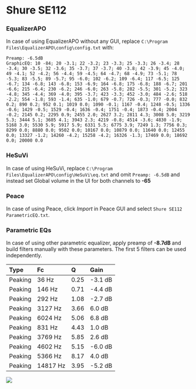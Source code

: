 # Shure SE112

### EqualizerAPO
In case of using EqualizerAPO without any GUI, replace `C:\Program Files\EqualizerAPO\config\config.txt`
with:
```
Preamp: -6.5dB
GraphicEQ: 10 -84; 20 -3.1; 22 -3.2; 23 -3.3; 25 -3.3; 26 -3.4; 28 -3.4; 30 -3.5; 32 -3.6; 35 -3.7; 37 -3.7; 40 -3.8; 42 -3.9; 45 -4.0; 49 -4.1; 52 -4.2; 56 -4.4; 59 -4.5; 64 -4.7; 68 -4.9; 73 -5.1; 78 -5.3; 83 -5.5; 89 -5.7; 95 -6.0; 102 -6.2; 109 -6.4; 117 -6.5; 125 -6.7; 134 -6.8; 143 -6.8; 153 -6.9; 164 -6.8; 175 -6.8; 188 -6.7; 201 -6.6; 215 -6.4; 230 -6.2; 246 -6.0; 263 -5.8; 282 -5.5; 301 -5.2; 323 -4.8; 345 -4.4; 369 -4.0; 395 -3.7; 423 -3.3; 452 -3.0; 484 -2.6; 518 -2.2; 554 -1.8; 593 -1.4; 635 -1.0; 679 -0.7; 726 -0.3; 777 -0.0; 832 0.2; 890 0.2; 952 0.1; 1019 0.0; 1090 -0.1; 1167 -0.4; 1248 -0.5; 1336 -0.6; 1429 -0.5; 1529 -0.4; 1636 -0.4; 1751 -0.4; 1873 -0.4; 2004 -0.2; 2145 0.2; 2295 0.9; 2455 2.0; 2627 3.2; 2811 4.3; 3008 5.0; 3219 5.3; 3444 5.1; 3685 4.1; 3943 2.3; 4219 -0.8; 4514 -3.6; 4830 -1.9; 5168 3.0; 5530 5.9; 5917 5.9; 6331 5.5; 6775 3.9; 7249 1.3; 7756 0.3; 8299 0.0; 8880 0.0; 9502 0.0; 10167 0.0; 10879 0.0; 11640 0.0; 12455 0.0; 13327 -1.2; 14260 -4.2; 15258 -4.2; 16326 -1.3; 17469 0.0; 18692 0.0; 20000 0.0
```

### HeSuVi
In case of using HeSuVi, replace `C:\Program Files\EqualizerAPO\config\HeSuVi\eq.txt` and omit `Preamp:
-6.5dB` and instead set Global volume in the UI for both channels to **-65**

### Peace
In case of using Peace, click *Import* in Peace GUI and select `Shure SE112 ParametricEQ.txt`.

### Parametric EQs
In case of using other parametric equalizer, apply preamp of **-8.7dB** and build filters manually with
these parameters. The first 5 filters can be used independently.

| Type    | Fc       |    Q | Gain    |
|:--------|:---------|:-----|:--------|
| Peaking | 36 Hz    | 0.25 | -3.1 dB |
| Peaking | 146 Hz   | 0.71 | -4.4 dB |
| Peaking | 292 Hz   | 1.08 | -2.7 dB |
| Peaking | 3127 Hz  | 3.66 | 6.0 dB  |
| Peaking | 6024 Hz  | 5.06 | 6.8 dB  |
| Peaking | 831 Hz   | 4.43 | 1.0 dB  |
| Peaking | 3769 Hz  | 5.85 | 2.6 dB  |
| Peaking | 4602 Hz  | 5.15 | -6.0 dB |
| Peaking | 5366 Hz  | 8.17 | 4.0 dB  |
| Peaking | 14817 Hz | 3.95 | -5.2 dB |

![](https://raw.githubusercontent.com/jaakkopasanen/AutoEq/master/results/oratory1990/harman_in-ear_2017-1/Shure%20SE112/Shure%20SE112.png)